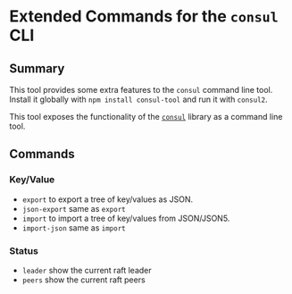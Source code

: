 # Extended Commands for the `consul` CLI

## Summary

This tool provides some extra features to the `consul` command line tool. Install it globally with `npm install consul-tool` and run it with `consul2`.

This tool exposes the functionality of the [`consul`](https://www.npmjs.com/package/consul) library as a command line tool.

## Commands

### Key/Value

- `export` to export a tree of key/values as JSON.
- `json-export` same as `export`
- `import` to import a tree of key/values from JSON/JSON5.
- `import-json` same as `import`

### Status

- `leader` show the current raft leader
- `peers` show the current raft peers
